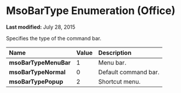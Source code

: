 
# MsoBarType Enumeration (Office)

 **Last modified:** July 28, 2015

Specifies the type of the command bar.


|**Name**|**Value**|**Description**|
|:-----|:-----|:-----|
| **msoBarTypeMenuBar**|1|Menu bar.|
| **msoBarTypeNormal**|0|Default command bar.|
| **msoBarTypePopup**|2|Shortcut menu.|
